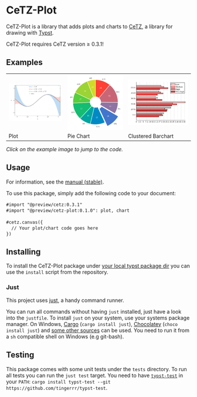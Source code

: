 # CeTZ-Plot

CeTZ-Plot is a library that adds plots and charts to [CeTZ](https://github.com/cetz-package/cetz), a library for drawing with [Typst](https://typst.app).

CeTZ-Plot requires CeTZ version ≥ 0.3.1!

## Examples
<!-- img width is set so the table gets evenly spaced by GitHubs css -->
<table>
<tr>
  <td>
    <a href="gallery/line.typ">
      <img src="gallery/line.png" width="250px">
    </a>
  </td>
  <td>
    <a href="gallery/piechart.typ">
      <img src="gallery/piechart.png" width="250px">
    </a>
  </td>
  <td>
    <a href="gallery/barchart.typ">
      <img src="gallery/barchart.png" width="250px">
    </a>
  </td>
</tr><tr>
  <td>Plot</td>
  <td>Pie Chart</td>
  <td>Clustered Barchart</td>
</tr>
</table>

*Click on the example image to jump to the code.*


## Usage

For information, see the [manual (stable)](https://github.com/cetz-package/cetz-plot/blob/stable/manual.pdf?raw=true).

To use this package, simply add the following code to your document:
```
#import "@preview/cetz:0.3.1"
#import "@preview/cetz-plot:0.1.0": plot, chart

#cetz.canvas({
  // Your plot/chart code goes here
})
```

## Installing

To install the CeTZ-Plot package under [your local typst package dir](https://github.com/typst/packages?tab=readme-ov-file#local-packages) you can use the `install` script from the repository.

### Just

This project uses [just](https://github.com/casey/just), a handy command runner.

You can run all commands without having `just` installed, just have a look into the `justfile`.
To install `just` on your system, use your systems package manager. On Windows, [Cargo](https://doc.rust-lang.org/cargo/) (`cargo install just`), [Chocolatey](https://chocolatey.org/) (`choco install just`) and [some other sources](https://just.systems/man/en/chapter_4.html) can be used. You need to run it from a `sh` compatible shell on Windows (e.g git-bash).

## Testing

This package comes with some unit tests under the `tests` directory.
To run all tests you can run the `just test` target. You need to have
[`typst-test`](https://github.com/tingerrr/typst-test/) in your `PATH`: `cargo install typst-test --git https://github.com/tingerrr/typst-test`.
